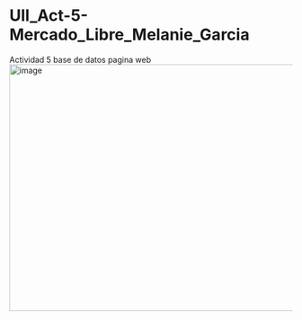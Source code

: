 # Ull_Act-5-Mercado_Libre_Melanie_Garcia
Actividad 5 base de datos pagina web
<img width="1038" height="439" alt="image" src="https://github.com/user-attachments/assets/4a8d2c8a-38a6-4465-b164-c478957afd5b" />

